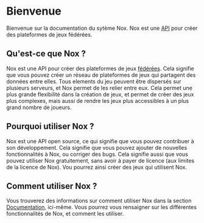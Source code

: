 # Bienvenue

Bienvenue sur la documentation du sytème Nox.
Nox est une [API](https://fr.wikipedia.org/wiki/Interface_de_programmation) pour créer des plateformes de jeux fédérées.

## Qu'est-ce que Nox ?

Nox est une API pour créer des plateformes de jeux [fédérées](https://fr.wikipedia.org/wiki/F%C3%A9d%C3%A9ration_(informatique)).
Cela signifie que vous pouvez créer un réseau de plateformes de jeux qui partagent des données entre elles.
Tous elements du jeu peuvent être dispersés sur plusieurs serveurs, et Nox permet de les relier entre eux.
Cela permet une plus grande flexibilité dans la création de jeux, et permet de créer des jeux plus complexes,
mais aussi de rendre les jeux plus accessibles à un plus grand nombre de joueurs.

## Pourquoi utiliser Nox ?

Nox est une API open source, ce qui signifie que vous pouvez contribuer à son développement.
Cela signifie que vous pouvez ajouter de nouvelles fonctionnalités à Nox, ou corriger des bugs.
Cela signifie aussi que vous pouvez utiliser Nox gratuitement, sans avoir à payer de licence (aux limites de la licence de Nox).
Vou pourrez ainsi créer des jeux qui utilisent Nox.

## Comment utiliser Nox ?

Vous trouverez des informations sur comment utiliser Nox dans la section [Documentation](/docs/), ici-même.
Vous pourrez vous rensaigner sur les différentes fonctionnalités de Nox, et comment les utiliser.